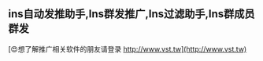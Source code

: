 ## **ins自动发推助手,Ins群发推广,Ins过滤助手,Ins群成员群发**

[😍想了解推广相关软件的朋友请登录 http://www.vst.tw](http://www.vst.tw)




